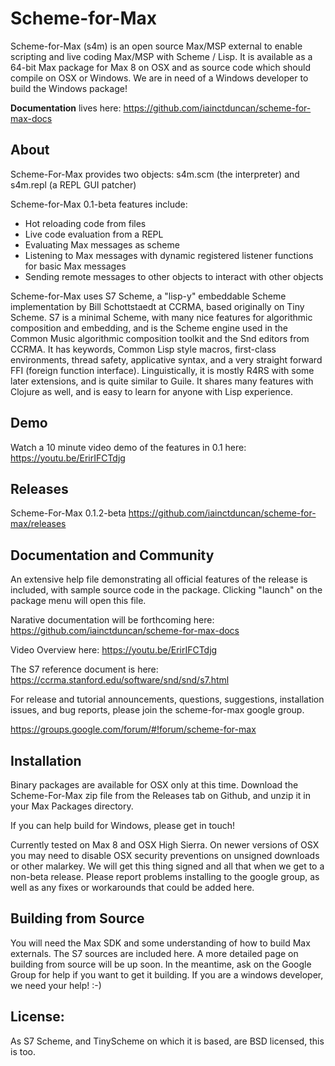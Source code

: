 # Scheme-for-Max
Scheme-for-Max (s4m) is an open source Max/MSP external to enable scripting and live coding 
Max/MSP with Scheme / Lisp. It is available as a 64-bit Max package for Max 8 on OSX and as source code
which should compile on OSX or Windows. We are in need of a Windows developer to build the Windows package!

**Documentation** lives here: https://github.com/iainctduncan/scheme-for-max-docs

## About
Scheme-For-Max provides two objects: s4m.scm (the interpreter) and s4m.repl (a REPL GUI patcher)

Scheme-for-Max 0.1-beta features include:
* Hot reloading code from files
* Live code evaluation from a REPL
* Evaluating Max messages as scheme
* Listening to Max messages with dynamic registered listener functions for basic Max messages
* Sending remote messages to other objects to interact with other objects

Scheme-for-Max uses S7 Scheme, a "lisp-y" embeddable Scheme implementation by Bill Schottstaedt at
CCRMA, based originally on Tiny Scheme.  S7 is a minimal Scheme, with many nice features for algorithmic 
composition and embedding, and is the Scheme engine used in the Common Music algorithmic composition
toolkit and the Snd editors from CCRMA. It has keywords, Common Lisp style macros, first-class environments, 
thread safety, applicative syntax, and a very straight forward FFI (foreign function interface). 
Linguistically, it is mostly R4RS with some later extensions, and is quite similar to Guile. It shares
many features with Clojure as well, and is easy to learn for anyone with Lisp experience. 

## Demo
Watch a 10 minute video demo of the features in 0.1 here:
https://youtu.be/ErirIFCTdjg

## Releases
Scheme-For-Max 0.1.2-beta https://github.com/iainctduncan/scheme-for-max/releases

## Documentation and Community
An extensive help file demonstrating all official features of the release is included, with
sample source code in the package. Clicking "launch" on the package menu will open this file.

Narative documentation will be forthcoming here: https://github.com/iainctduncan/scheme-for-max-docs

Video Overview here: https://youtu.be/ErirIFCTdjg

The S7 reference document is here: https://ccrma.stanford.edu/software/snd/snd/s7.html

For release and tutorial announcements, questions, suggestions, installation issues, and bug reports, 
please join the scheme-for-max google group.

https://groups.google.com/forum/#!forum/scheme-for-max

## Installation
Binary packages are available for OSX only at this time. 
Download the Scheme-For-Max zip file from the Releases tab on Github,
and unzip it in your Max Packages directory. 

If you can help build for Windows, please get in touch!

Currently tested on Max 8 and OSX High Sierra. On newer versions of OSX you may
need to disable OSX security preventions on unsigned downloads or other malarkey.
We will get this thing signed and all that when we get to a non-beta release.
Please report problems installing to the google group, as well as any fixes
or workarounds that could be added here.

## Building from Source
You will need the Max SDK and some understanding of how to build Max externals. The S7 sources are included here. A more detailed page on building from source will be up soon. In the meantime, ask on the Google Group for help if you want to get it building. If you are a windows developer, we need your help! :-)

## License: 
As S7 Scheme, and TinyScheme on which it is based, are BSD licensed, this is too.


